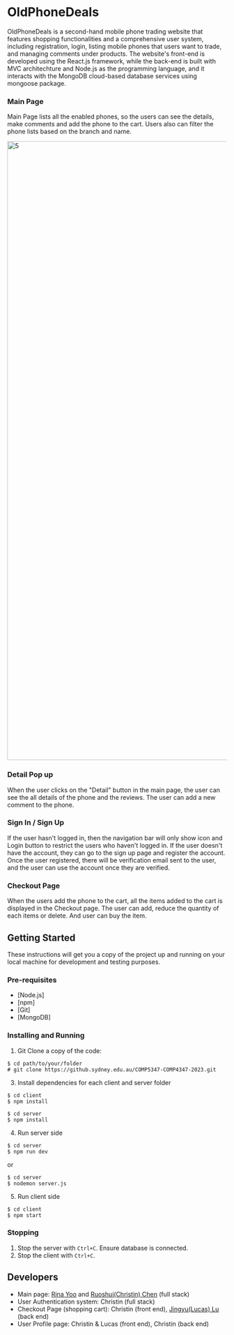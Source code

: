 # OldPhoneDeals

OldPhoneDeals is a second-hand mobile phone trading website that features shopping functionalities and a comprehensive user system, including registration, login, listing mobile phones that users want to trade, and managing comments under products. The website's front-end is developed using the React.js framework, while the back-end is built with MVC architechture and Node.js as the programming language, and it interacts with the MongoDB cloud-based database services using mongoose package.

### Main Page

Main Page lists all the enabled phones, so the users can see the details, make comments and add the phone to the cart. Users also can filter the phone lists based on the branch and name.

<img width="1419" alt="5" src="https://github.com/ChristinChen233/Old-Phone-Deals-Website/assets/121276505/802c53bd-fa5d-42f6-a2de-30dab47f2ea7">

### Detail Pop up

When the user clicks on the "Detail" button in the main page, the user can see the all details of the phone and the reviews. The user can add a new comment to the phone.

### Sign In / Sign Up

If the user hasn't logged in, then the navigation bar will only show icon and Login button to restrict the users who haven't logged in.
If the user doesn't have the account, they can go to the sign up page and register the account. Once the user registered, there will be verification email sent to the user, and the user can use the account once they are verified.

### Checkout Page

When the users add the phone to the cart, all the items added to the cart is displayed in the Checkout page. The user can add, reduce the quantity of each items or delete. And user can buy the item.

## Getting Started

These instructions will get you a copy of the project up and running on your local machine for development and testing purposes.

### Pre-requisites

- [Node.js]
- [npm]
- [Git]
- [MongoDB]

### Installing and Running

1. Git Clone a copy of the code:

```
$ cd path/to/your/folder
# git clone https://github.sydney.edu.au/COMP5347-COMP4347-2023.git
```

3. Install dependencies for each client and server folder

```
$ cd client
$ npm install

$ cd server
$ npm install
```

4. Run server side

```
$ cd server
$ npm run dev
```

or

```
$ cd server
$ nodemon server.js
```

5. Run client side

```
$ cd client
$ npm start
```

### Stopping

1. Stop the server with `Ctrl+C`. Ensure database is connected.
2. Stop the client with `Ctrl+C`.

## Developers

- Main page: [Rina Yoo](https://github.com/RinaYoo) and [Ruoshui(Christin) Chen](https://github.com/ChristinChen233) (full stack)
- User Authentication system: Christin (full stack)
- Checkout Page (shopping cart): Christin (front end), [Jingyu(Lucas) Lu](https://github.com/Lu-Whale) (back end)
- User Profile page: Christin & Lucas (front end), Christin (back end)
